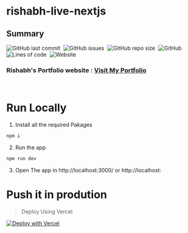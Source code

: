 # rishabh-live-nextjs

## Summary

![GitHub last commit](https://img.shields.io/github/last-commit/rishabh-live/rishabh-live-nextjs)&nbsp;
![GitHub issues](https://img.shields.io/github/issues/rishabh-live/rishabh-live-nextjs)&nbsp;
![GitHub repo size](https://img.shields.io/github/repo-size/rishabh-live/rishabh-live-nextjs)&nbsp;
![GitHub](https://img.shields.io/github/license/rishabh-live/rishabh-live-nextjs)&nbsp;
![Lines of code](https://img.shields.io/tokei/lines/github/rishabh-live/rishabh-live-nextjs)&nbsp;
![Website](https://img.shields.io/website?down_color=red&down_message=Under%20Maintainence&up_color=green&up_message=UP&url=https%3A%2F%2Frishabh.live)


### Rishabh's Portfolio website :  <a href="https://rishabh.live/?ref=github&loc=repository" target="_blank"> Visit My Portfolio</a>
<br>

# Run Locally

1. Install all the required Pakages
```bash
npm i
```

2. Run the app
```bash
npm run dev
```

3. Open The app in http://localhost:3000/ or http://localhost:<your-defined-port>

# Push it in prodution
> Deploy Using Vercel


[![Deploy with Vercel](https://vercel.com/button)](https://vercel.com/new/clone?repository-url=https%3A%2F%2Fgithub.com%2Frishabh-live%2Frishabh-live-nextjs&project-name=rishabh-live-nextjs&repo-name=rishabh-live-nextjs&redirect-url=https%3A%2F%2Fgithub.com%2Frishabh-live%2Frishabh-live-nextjs&demo-title=Rishabh.live%20Wepsite&demo-url=https%3A%2F%2Frishabh.live%3Fref%3Dvercel-deployment-demo)

